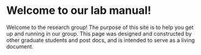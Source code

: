 # Welcome to our lab manual! 

Welcome to the research group! The purpose of this site is to help you get up and running in our group. This page was designed and constructed by other graduate students and post docs, and is intended to serve as a living document. 


```{tableofcontents}
```

